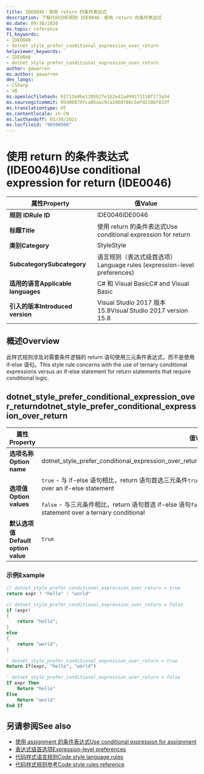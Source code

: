 ```yaml
---
title: IDE0046：使用 return 的条件表达式
description: 了解代码分析规则 IDE0046：使用 return 的条件表达式
ms.date: 09/30/2020
ms.topic: reference
f1_keywords:
- IDE0046
- dotnet_style_prefer_conditional_expression_over_return
helpviewer_keywords:
- IDE0046
- dotnet_style_prefer_conditional_expression_over_return
author: gewarren
ms.author: gewarren
dev_langs:
- CSharp
- VB
ms.openlocfilehash: 61713e0be1305b2fe1b2e41ad991f3110f173a54
ms.sourcegitcommit: 05d0087dfca85aac9ca2960f86c5efd218bf833f
ms.translationtype: HT
ms.contentlocale: zh-CN
ms.lasthandoff: 03/30/2021
ms.locfileid: "96590560"
---
```

# <a name="use-conditional-expression-for-return-ide0046"></a><span data-ttu-id="0c9d2-103">使用 return 的条件表达式 (IDE0046)</span><span class="sxs-lookup"><span data-stu-id="0c9d2-103">Use conditional expression for return (IDE0046)</span></span>

|<span data-ttu-id="0c9d2-104">属性</span><span class="sxs-lookup"><span data-stu-id="0c9d2-104">Property</span></span>|<span data-ttu-id="0c9d2-105">值</span><span class="sxs-lookup"><span data-stu-id="0c9d2-105">Value</span></span>|
|-|-|
| <span data-ttu-id="0c9d2-106">**规则 ID**</span><span class="sxs-lookup"><span data-stu-id="0c9d2-106">**Rule ID**</span></span> | <span data-ttu-id="0c9d2-107">IDE0046</span><span class="sxs-lookup"><span data-stu-id="0c9d2-107">IDE0046</span></span> |
| <span data-ttu-id="0c9d2-108">**标题**</span><span class="sxs-lookup"><span data-stu-id="0c9d2-108">**Title**</span></span> | <span data-ttu-id="0c9d2-109">使用 return 的条件表达式</span><span class="sxs-lookup"><span data-stu-id="0c9d2-109">Use conditional expression for return</span></span> |
| <span data-ttu-id="0c9d2-110">**类别**</span><span class="sxs-lookup"><span data-stu-id="0c9d2-110">**Category**</span></span> | <span data-ttu-id="0c9d2-111">Style</span><span class="sxs-lookup"><span data-stu-id="0c9d2-111">Style</span></span> |
| <span data-ttu-id="0c9d2-112">**Subcategory**</span><span class="sxs-lookup"><span data-stu-id="0c9d2-112">**Subcategory**</span></span> | <span data-ttu-id="0c9d2-113">语言规则（表达式级首选项）</span><span class="sxs-lookup"><span data-stu-id="0c9d2-113">Language rules (expression-level preferences)</span></span> |
| <span data-ttu-id="0c9d2-114">**适用的语言**</span><span class="sxs-lookup"><span data-stu-id="0c9d2-114">**Applicable languages**</span></span> | <span data-ttu-id="0c9d2-115">C# 和 Visual Basic</span><span class="sxs-lookup"><span data-stu-id="0c9d2-115">C# and Visual Basic</span></span> |
| <span data-ttu-id="0c9d2-116">**引入的版本**</span><span class="sxs-lookup"><span data-stu-id="0c9d2-116">**Introduced version**</span></span> | <span data-ttu-id="0c9d2-117">Visual Studio 2017 版本 15.8</span><span class="sxs-lookup"><span data-stu-id="0c9d2-117">Visual Studio 2017 version 15.8</span></span> |

## <a name="overview"></a><span data-ttu-id="0c9d2-118">概述</span><span class="sxs-lookup"><span data-stu-id="0c9d2-118">Overview</span></span>

<span data-ttu-id="0c9d2-119">此样式规则涉及对需要条件逻辑的 return 语句使用三元条件表达式，而不是使用 if-else 语句。</span><span class="sxs-lookup"><span data-stu-id="0c9d2-119">This style rule concerns with the use of ternary conditional expressions versus an if-else statement for return statements that require conditional logic.</span></span>

## <a name="dotnet_style_prefer_conditional_expression_over_return"></a><span data-ttu-id="0c9d2-120">dotnet_style_prefer_conditional_expression_over_return</span><span class="sxs-lookup"><span data-stu-id="0c9d2-120">dotnet_style_prefer_conditional_expression_over_return</span></span>

|<span data-ttu-id="0c9d2-121">属性</span><span class="sxs-lookup"><span data-stu-id="0c9d2-121">Property</span></span>|<span data-ttu-id="0c9d2-122">值</span><span class="sxs-lookup"><span data-stu-id="0c9d2-122">Value</span></span>|
|-|-|
| <span data-ttu-id="0c9d2-123">**选项名称**</span><span class="sxs-lookup"><span data-stu-id="0c9d2-123">**Option name**</span></span> | <span data-ttu-id="0c9d2-124">dotnet_style_prefer_conditional_expression_over_return</span><span class="sxs-lookup"><span data-stu-id="0c9d2-124">dotnet_style_prefer_conditional_expression_over_return</span></span>
| <span data-ttu-id="0c9d2-125">**选项值**</span><span class="sxs-lookup"><span data-stu-id="0c9d2-125">**Option values**</span></span> | <span data-ttu-id="0c9d2-126">`true` - 与 if-else 语句相比，return 语句首选三元条件</span><span class="sxs-lookup"><span data-stu-id="0c9d2-126">`true` - Prefer return statements to use a ternary conditional over an if-else statement</span></span><br /><br /><span data-ttu-id="0c9d2-127">`false` - 与三元条件相比，return 语句首选 if-else 语句</span><span class="sxs-lookup"><span data-stu-id="0c9d2-127">`false` - Prefer return statements to use an if-else statement over a ternary conditional</span></span> |
| <span data-ttu-id="0c9d2-128">**默认选项值**</span><span class="sxs-lookup"><span data-stu-id="0c9d2-128">**Default option value**</span></span> | `true` |

### <a name="example"></a><span data-ttu-id="0c9d2-129">示例</span><span class="sxs-lookup"><span data-stu-id="0c9d2-129">Example</span></span>

```csharp
// dotnet_style_prefer_conditional_expression_over_return = true
return expr ? "hello" : "world"

// dotnet_style_prefer_conditional_expression_over_return = false
if (expr)
{
    return "hello";
}
else
{
    return "world";
}
```

```vb
' dotnet_style_prefer_conditional_expression_over_return = true
Return If(expr, "hello", "world")

' dotnet_style_prefer_conditional_expression_over_return = false
If expr Then
    Return "hello"
Else
    Return "world"
End If
```

## <a name="see-also"></a><span data-ttu-id="0c9d2-130">另请参阅</span><span class="sxs-lookup"><span data-stu-id="0c9d2-130">See also</span></span>

- [<span data-ttu-id="0c9d2-131">使用 assignment 的条件表达式</span><span class="sxs-lookup"><span data-stu-id="0c9d2-131">Use conditional expression for assignment</span></span>](ide0045.md)
- [<span data-ttu-id="0c9d2-132">表达式级首选项</span><span class="sxs-lookup"><span data-stu-id="0c9d2-132">Expression-level preferences</span></span>](expression-level-preferences.md)
- [<span data-ttu-id="0c9d2-133">代码样式语言规则</span><span class="sxs-lookup"><span data-stu-id="0c9d2-133">Code style language rules</span></span>](language-rules.md)
- [<span data-ttu-id="0c9d2-134">代码样式规则参考</span><span class="sxs-lookup"><span data-stu-id="0c9d2-134">Code style rules reference</span></span>](index.md)

